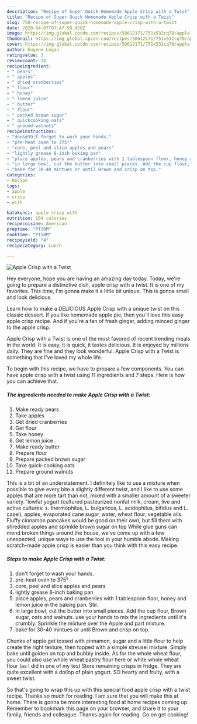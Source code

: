 ```yaml
---
description: "Recipe of Super Quick Homemade Apple Crisp with a Twist"
title: "Recipe of Super Quick Homemade Apple Crisp with a Twist"
slug: 750-recipe-of-super-quick-homemade-apple-crisp-with-a-twist
date: 2020-04-07T07:47:59.458Z
image: https://img-global.cpcdn.com/recipes/50612171/751x532cq70/apple-crisp-with-a-twist-recipe-main-photo.jpg
thumbnail: https://img-global.cpcdn.com/recipes/50612171/751x532cq70/apple-crisp-with-a-twist-recipe-main-photo.jpg
cover: https://img-global.cpcdn.com/recipes/50612171/751x532cq70/apple-crisp-with-a-twist-recipe-main-photo.jpg
author: Eugene Logan
ratingvalue: 3
reviewcount: 14
recipeingredient:
- " pears"
- " apples"
- " dried cranberries"
- " flour"
- " honey"
- " lemon juice"
- " butter"
- " flour"
- " packed brown sugar"
- " quickcooking oats"
- " ground walnuts"
recipeinstructions:
- "don&#39;t forget to wash your hands."
- "pre-heat oven to 375°"
- "core, peel and slice apples and pears"
- "lightly grease 8-inch baking pan"
- "place apples, pears and cranberries with 1 tablespoon floor, honey and lemon juice in the baking pan. Stir."
- "in large bowl, cut the butter into small pieces. Add the cup flour, Brown sugar, oats and walnuts. use your hands to mix the ingredients until it&#39;s crumbly. Sprinkle the mixture over the Apple and part mixture."
- "bake for 30-40 mintues or until Brown and crisp on top."
categories:
- Recipe
tags:
- apple
- crisp
- with

katakunci: apple crisp with 
nutrition: 164 calories
recipecuisine: American
preptime: "PT30M"
cooktime: "PT58M"
recipeyield: "4"
recipecategory: Lunch

---
```



![Apple Crisp with a Twist](https://img-global.cpcdn.com/recipes/50612171/751x532cq70/apple-crisp-with-a-twist-recipe-main-photo.jpg)

Hey everyone, hope you are having an amazing day today. Today, we're going to prepare a distinctive dish, apple crisp with a twist. It is one of my favorites. This time, I'm gonna make it a little bit unique. This is gonna smell and look delicious.

Learn how to make a DELICIOUS Apple Crisp with a unique twist on this classic dessert. If you like homemade apple pie, then you&#39;ll love this easy apple crisp recipe. And if you&#39;re a fan of fresh ginger, adding minced ginger to the apple crisp.

Apple Crisp with a Twist is one of the most favored of recent trending meals in the world. It is easy, it is quick, it tastes delicious. It is enjoyed by millions daily. They are fine and they look wonderful. Apple Crisp with a Twist is something that I've loved my whole life.


To begin with this recipe, we have to prepare a few components. You can have apple crisp with a twist using 11 ingredients and 7 steps. Here is how you can achieve that.

##### The ingredients needed to make Apple Crisp with a Twist:

1. Make ready  pears
1. Take  apples
1. Get  dried cranberries
1. Get  flour
1. Take  honey
1. Get  lemon juice
1. Make ready  butter
1. Prepare  flour
1. Prepare  packed brown sugar
1. Take  quick-cooking oats
1. Prepare  ground walnuts


This is a bit of an understatement. I definitely like to use a mixture when possible to give every bite a slightly different twist, and I like to use some apples that are more tart than not, mixed with a smaller amount of a sweeter variety. &#39;lowfat yogurt (cultured pasteurized nonfat milk, cream, live and active cultures: s. thermophilus, L. bulgaricus, L. acidophilus, bifidus and L. casei), apples, evaporated cane sugar, water, wheat flour, vegetable oils. Fluffy cinnamon pancakes would be good on their own, but fill them with shredded apples and sprinkle brown sugar on top While glue guns can mend broken things around the house, we&#39;ve come up with a few unexpected, unique ways to use the tool in your humble abode. Making scratch-made apple crisp is easier than you think with this easy recipe. 

##### Steps to make Apple Crisp with a Twist:

1. don&#39;t forget to wash your hands.
1. pre-heat oven to 375°
1. core, peel and slice apples and pears
1. lightly grease 8-inch baking pan
1. place apples, pears and cranberries with 1 tablespoon floor, honey and lemon juice in the baking pan. Stir.
1. in large bowl, cut the butter into small pieces. Add the cup flour, Brown sugar, oats and walnuts. use your hands to mix the ingredients until it&#39;s crumbly. Sprinkle the mixture over the Apple and part mixture.
1. bake for 30-40 mintues or until Brown and crisp on top.


Chunks of apple get tossed with cinnamon, sugar and a little flour to help create the right texture, then topped with a simple streusel mixture. Simply bake until golden on top and bubbly inside. As for the whole wheat flour, you could also use whole wheat pastry flour here or white whole wheat flour (as I did in one of my test Store remaining crisps in fridge. They are quite excellent with a dollop of plain yogurt. SO hearty and fruity, with a sweet twist. 

So that's going to wrap this up with this special food apple crisp with a twist recipe. Thanks so much for reading. I am sure that you will make this at home. There is gonna be more interesting food at home recipes coming up. Remember to bookmark this page on your browser, and share it to your family, friends and colleague. Thanks again for reading. Go on get cooking!
